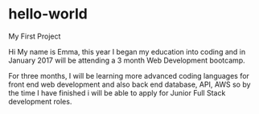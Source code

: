 # hello-world
My First Project

Hi My name is Emma, this year I began my education into coding and in January 2017 will be attending a 3 month Web Development bootcamp.

For three months, I will be learning more advanced coding languages for front end web development and also back end database, API, AWS so by the time I have finished i will be able to apply for Junior Full Stack development roles.
